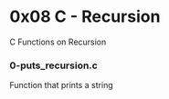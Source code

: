 # 0x08 C - Recursion
C Functions on Recursion

### 0-puts_recursion.c
Function that prints a string

###


